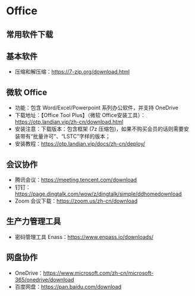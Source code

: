 # Office

## 常用软件下载

## 基本软件
- 压缩和解压缩：https://7-zip.org/download.html

## 微软 Office

- 功能：包含 Word/Excel/Powerpoint 系列办公软件，并支持 OneDrive
- 下载地址：【Office Tool Plus】（微软 Office安装工具）：https://otp.landian.vip/zh-cn/download.html
- 安装注意：下载版本：包含框架 (7z 压缩包)，如果不购买会员的话则需要安装带有“批量许可”、“LSTC”字样的版本；
- 安装教程：https://otp.landian.vip/docs/zh-cn/deploy/


## 会议协作

- 腾讯会议：https://meeting.tencent.com/download
- 钉钉：https://page.dingtalk.com/wow/z/dingtalk/simple/ddhomedownload
- Zoom 会议下载：https://zoom.us/zh-cn/download

## 生产力管理工具

-  密码管理工具 Enass：https://www.enpass.io/downloads/

## 网盘协作

- OneDrive：https://www.microsoft.com/zh-cn/microsoft-365/onedrive/download
- 百度网盘：https://pan.baidu.com/download
